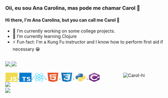 ### Oii, eu sou Ana Carolina, mas pode me chamar Carol 👋
#### Hi there, I'm Ana Carolina, but you can call me Carol 👋 
- 🔭 I’m currently working on some college projects.
- 🌱 I’m currently learning Clojure
- ⚡ Fun fact: I'm a Kung Fu instructor and I know how to perform first aid if necessary 😁
</br>
 <div>
  <a href="https://github.com/carolnesso">
  <img height="180em" src="https://github-readme-stats.vercel.app/api?username=carolnesso&show_icons=true&theme=radical&include_all_commits=true&count_private=true"/>
  <img height="180em" src="https://github-readme-stats.vercel.app/api/top-langs/?username=carolnesso&layout=compact&langs_count=7&theme=radical"/>
</div>
  
  <div style="display: inline_block"><br>
   <img align="center" alt="Rafa-Js" height="30" width="40" src="https://raw.githubusercontent.com/devicons/devicon/master/icons/javascript/javascript-plain.svg">
  <img align="center" alt="Rafa-Ts" height="30" width="40" src="https://raw.githubusercontent.com/devicons/devicon/master/icons/typescript/typescript-plain.svg">
  <img align="center" alt="Rafa-React" height="30" width="40" src="https://raw.githubusercontent.com/devicons/devicon/master/icons/react/react-original.svg">
  <img align="center" alt="Rafa-HTML" height="30" width="40" src="https://raw.githubusercontent.com/devicons/devicon/master/icons/html5/html5-original.svg">
  <img align="center" alt="Rafa-CSS" height="30" width="40" src="https://raw.githubusercontent.com/devicons/devicon/master/icons/css3/css3-original.svg">
  <img align="center" alt="Rafa-Python" height="30" width="40" src="https://raw.githubusercontent.com/devicons/devicon/master/icons/python/python-original.svg">
  <img align="center" alt="Rafa-Csharp" height="30" width="40" src="https://raw.githubusercontent.com/devicons/devicon/master/icons/csharp/csharp-original.svg">
  <img align="right" alt="Carol-hi" height="128" width="128" src="https://cdn.discordapp.com/attachments/728071531447713854/876829346243969044/me-gifmaker.gif">
</div>
  
 <div>
   <a href="https://instagram.com/carolnesso" target="_blank"><img src="https://img.shields.io/badge/-Instagram-%23E4405F?style=for-the-badge&logo=instagram&logoColor=white" target="_blank"> </br></a>
   <a href="https://www.linkedin.com/in/ana-carolina-nesso-guedes-2287661aa/" target="_blank"><img src="https://img.shields.io/badge/-LinkedIn-%230077B5?style=for-the-badge&logo=linkedin&logoColor=white" target="_blank"> </br></a>
 </div>
